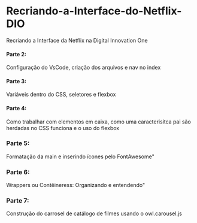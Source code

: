 # Recriando-a-Interface-do-Netflix-DIO
Recriando a Interface da Netflix na Digital Innovation One

#### Parte 2: 
Configuração do VsCode, criação dos arquivos e nav no index
#### Parte 3: 
Variáveis dentro do CSS, seletores e flexbox

#### Parte 4: 
Como trabalhar com elementos em caixa, como uma caracterisitca pai são herdadas no CSS funciona e o uso do flexbox

### Parte 5:
Formatação da main e inserindo ícones pelo FontAwesome"

### Parte 6:
Wrappers ou Contêineress: Organizando e entendendo"

### Parte 7:
Construção do carrosel de catálogo de filmes usando o owl.carousel.js